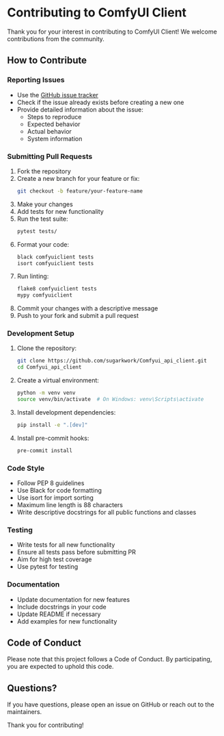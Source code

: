 # Contributing to ComfyUI Client

Thank you for your interest in contributing to ComfyUI Client! We welcome contributions from the community.

## How to Contribute

### Reporting Issues

- Use the [GitHub issue tracker](https://github.com/sugarkwork/Comfyui_api_client/issues)
- Check if the issue already exists before creating a new one
- Provide detailed information about the issue:
  - Steps to reproduce
  - Expected behavior
  - Actual behavior
  - System information

### Submitting Pull Requests

1. Fork the repository
2. Create a new branch for your feature or fix:
   ```bash
   git checkout -b feature/your-feature-name
   ```
3. Make your changes
4. Add tests for new functionality
5. Run the test suite:
   ```bash
   pytest tests/
   ```
6. Format your code:
   ```bash
   black comfyuiclient tests
   isort comfyuiclient tests
   ```
7. Run linting:
   ```bash
   flake8 comfyuiclient tests
   mypy comfyuiclient
   ```
8. Commit your changes with a descriptive message
9. Push to your fork and submit a pull request

### Development Setup

1. Clone the repository:
   ```bash
   git clone https://github.com/sugarkwork/Comfyui_api_client.git
   cd Comfyui_api_client
   ```

2. Create a virtual environment:
   ```bash
   python -m venv venv
   source venv/bin/activate  # On Windows: venv\Scripts\activate
   ```

3. Install development dependencies:
   ```bash
   pip install -e ".[dev]"
   ```

4. Install pre-commit hooks:
   ```bash
   pre-commit install
   ```

### Code Style

- Follow PEP 8 guidelines
- Use Black for code formatting
- Use isort for import sorting
- Maximum line length is 88 characters
- Write descriptive docstrings for all public functions and classes

### Testing

- Write tests for all new functionality
- Ensure all tests pass before submitting PR
- Aim for high test coverage
- Use pytest for testing

### Documentation

- Update documentation for new features
- Include docstrings in your code
- Update README if necessary
- Add examples for new functionality

## Code of Conduct

Please note that this project follows a Code of Conduct. By participating, you are expected to uphold this code.

## Questions?

If you have questions, please open an issue on GitHub or reach out to the maintainers.

Thank you for contributing!